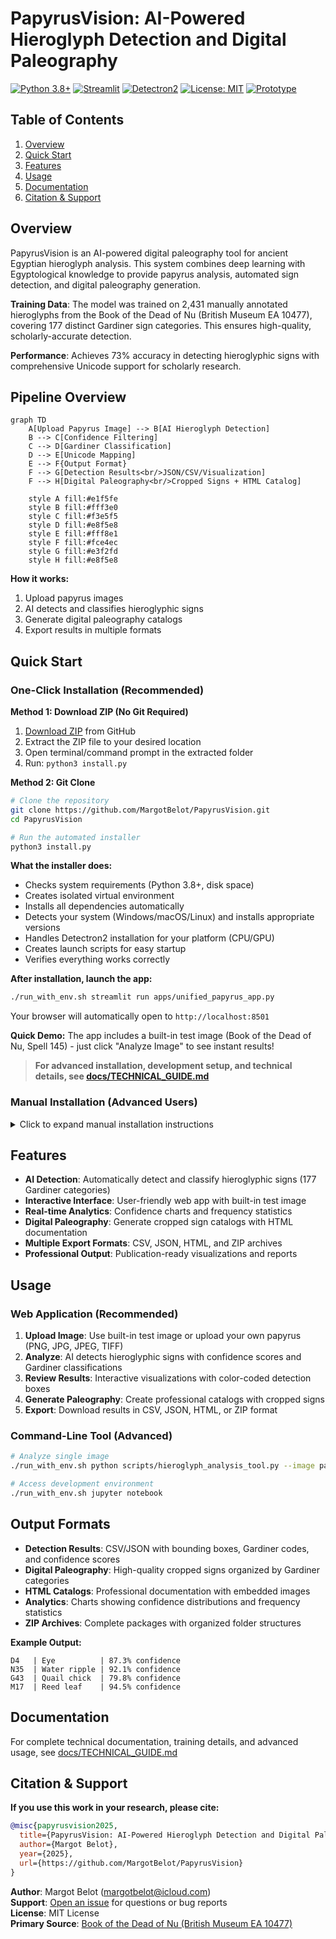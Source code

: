 # PapyrusVision: AI-Powered Hieroglyph Detection and Digital Paleography

[![Python 3.8+](https://img.shields.io/badge/python-3.8+-blue.svg)](https://www.python.org/downloads/)
[![Streamlit](https://img.shields.io/badge/Streamlit-FF4B4B?logo=streamlit&logoColor=white)](https://streamlit.io)
[![Detectron2](https://img.shields.io/badge/detectron2-latest-green.svg)](https://github.com/facebookresearch/detectron2)
[![License: MIT](https://img.shields.io/badge/License-MIT-yellow.svg)](https://opensource.org/licenses/MIT)
[![Prototype](https://img.shields.io/badge/status-prototype-orange)](#)

## Table of Contents

1. [Overview](#overview)
2. [Quick Start](#quick-start)
3. [Features](#features)
4. [Usage](#usage)
5. [Documentation](#documentation)
6. [Citation & Support](#citation--support)

## Overview

PapyrusVision is an AI-powered digital paleography tool for ancient Egyptian hieroglyph analysis. This system combines deep learning with Egyptological knowledge to provide papyrus analysis, automated sign detection, and digital paleography generation.

**Training Data**: The model was trained on 2,431 manually annotated hieroglyphs from the Book of the Dead of Nu (British Museum EA 10477), covering 177 distinct Gardiner sign categories. This ensures high-quality, scholarly-accurate detection.

**Performance**: Achieves 73% accuracy in detecting hieroglyphic signs with comprehensive Unicode support for scholarly research.

## Pipeline Overview

```mermaid
graph TD
    A[Upload Papyrus Image] --> B[AI Hieroglyph Detection]
    B --> C[Confidence Filtering]
    C --> D[Gardiner Classification]
    D --> E[Unicode Mapping]
    E --> F{Output Format}
    F --> G[Detection Results<br/>JSON/CSV/Visualization]
    F --> H[Digital Paleography<br/>Cropped Signs + HTML Catalog]
    
    style A fill:#e1f5fe
    style B fill:#fff3e0
    style C fill:#f3e5f5
    style D fill:#e8f5e8
    style E fill:#fff8e1
    style F fill:#fce4ec
    style G fill:#e3f2fd
    style H fill:#e8f5e8
```

**How it works:**
1. Upload papyrus images
2. AI detects and classifies hieroglyphic signs  
3. Generate digital paleography catalogs
4. Export results in multiple formats

## Quick Start

### One-Click Installation (Recommended)

**Method 1: Download ZIP (No Git Required)**
1. [Download ZIP](https://github.com/MargotBelot/PapyrusVision/archive/refs/heads/main.zip) from GitHub
2. Extract the ZIP file to your desired location
3. Open terminal/command prompt in the extracted folder
4. Run: `python3 install.py`

**Method 2: Git Clone**
```bash
# Clone the repository
git clone https://github.com/MargotBelot/PapyrusVision.git
cd PapyrusVision

# Run the automated installer
python3 install.py
```

**What the installer does:**
- Checks system requirements (Python 3.8+, disk space)
- Creates isolated virtual environment
- Installs all dependencies automatically
- Detects your system (Windows/macOS/Linux) and installs appropriate versions
- Handles Detectron2 installation for your platform (CPU/GPU)
- Creates launch scripts for easy startup
- Verifies everything works correctly

**After installation, launch the app:**

```bash
./run_with_env.sh streamlit run apps/unified_papyrus_app.py
```

Your browser will automatically open to `http://localhost:8501`

**Quick Demo:** The app includes a built-in test image (Book of the Dead of Nu, Spell 145) - just click "Analyze Image" to see instant results!

> **For advanced installation, development setup, and technical details, see [docs/TECHNICAL_GUIDE.md](docs/TECHNICAL_GUIDE.md)**

### Manual Installation (Advanced Users)

<details>
<summary>Click to expand manual installation instructions</summary>

**1. Install Dependencies**
```bash
# Create virtual environment (recommended)
python -m venv papyrus_env
source papyrus_env/bin/activate  # On Windows: papyrus_env\Scripts\activate

# Install core dependencies
pip install -r requirements.txt
```

**2. Install Detectron2**

**macOS Apple Silicon (M1/M2/M3):**
```bash
pip install torch torchvision torchaudio
pip install 'git+https://github.com/facebookresearch/detectron2.git'
```

**Linux/Windows with GPU:**
```bash
pip install torch torchvision torchaudio --index-url https://download.pytorch.org/whl/cu118
pip install detectron2 -f https://dl.fbaipublicfiles.com/detectron2/wheels/cu118/torch2.0/index.html
```

**CPU-only (any platform):**
```bash
pip install torch torchvision torchaudio --index-url https://download.pytorch.org/whl/cpu
pip install detectron2 -f https://dl.fbaipublicfiles.com/detectron2/wheels/cpu/torch2.0/index.html
```

**3. Run the Application**
```bash
streamlit run apps/unified_papyrus_app.py
```

</details>

## Features

- **AI Detection**: Automatically detect and classify hieroglyphic signs (177 Gardiner categories)
- **Interactive Interface**: User-friendly web app with built-in test image
- **Real-time Analytics**: Confidence charts and frequency statistics  
- **Digital Paleography**: Generate cropped sign catalogs with HTML documentation
- **Multiple Export Formats**: CSV, JSON, HTML, and ZIP archives
- **Professional Output**: Publication-ready visualizations and reports

## Usage

### Web Application (Recommended)

1. **Upload Image**: Use built-in test image or upload your own papyrus (PNG, JPG, JPEG, TIFF)
2. **Analyze**: AI detects hieroglyphic signs with confidence scores and Gardiner classifications  
3. **Review Results**: Interactive visualizations with color-coded detection boxes
4. **Generate Paleography**: Create professional catalogs with cropped signs
5. **Export**: Download results in CSV, JSON, HTML, or ZIP format

### Command-Line Tool (Advanced)

```bash
# Analyze single image
./run_with_env.sh python scripts/hieroglyph_analysis_tool.py --image path/to/image.jpg

# Access development environment
./run_with_env.sh jupyter notebook
```

## Output Formats

- **Detection Results**: CSV/JSON with bounding boxes, Gardiner codes, and confidence scores
- **Digital Paleography**: High-quality cropped signs organized by Gardiner categories
- **HTML Catalogs**: Professional documentation with embedded images
- **Analytics**: Charts showing confidence distributions and frequency statistics
- **ZIP Archives**: Complete packages with organized folder structures

**Example Output:**
```
D4   | Eye          | 87.3% confidence
N35  | Water ripple | 92.1% confidence
G43  | Quail chick  | 79.8% confidence
M17  | Reed leaf    | 94.5% confidence
```

## Documentation

For complete technical documentation, training details, and advanced usage, see [docs/TECHNICAL_GUIDE.md](docs/TECHNICAL_GUIDE.md)

## Citation & Support

**If you use this work in your research, please cite:**

```bibtex
@misc{papyrusvision2025,
  title={PapyrusVision: AI-Powered Hieroglyph Detection and Digital Paleography},
  author={Margot Belot},
  year={2025},
  url={https://github.com/MargotBelot/PapyrusVision}
}
```

**Author**: Margot Belot ([margotbelot@icloud.com](mailto:margotbelot@icloud.com))  
**Support**: [Open an issue](https://github.com/MargotBelot/PapyrusVision/issues) for questions or bug reports  
**License**: MIT License  
**Primary Source**: [Book of the Dead of Nu (British Museum EA 10477)](https://www.britishmuseum.org/collection/object/Y_EA10477-25)
